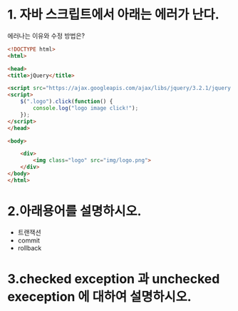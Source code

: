 # 1. 자바 스크립트에서 아래는 에러가 난다.
에러나는 이유와 수정 방법은?

```html
<!DOCTYPE html>
<html>

<head>
<title>jQuery</title>

<script	src="https://ajax.googleapis.com/ajax/libs/jquery/3.2.1/jquery.min.js"></script>
<script>
	$(".logo").click(function() {
		console.log("logo image click!");
	});
</script>
</head>

<body>

	<div>
		<img class="logo" src="img/logo.png">
	</div>
</body>
</html>
```
# 2.아래용어를 설명하시오.
 - 트랜잭션
 - commit
 - rollback

# 3.checked  exception  과 unchecked exeception 에 대하여 설명하시오.
